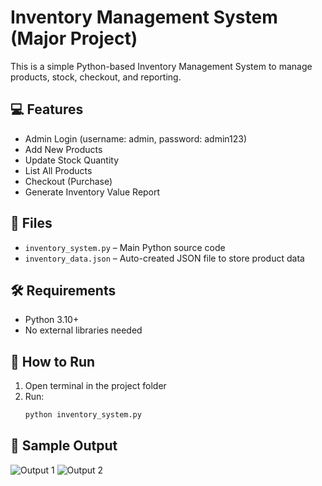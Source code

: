 # Inventory Management System (Major Project)

This is a simple Python-based Inventory Management System to manage products, stock, checkout, and reporting.

## 💻 Features

- Admin Login (username: admin, password: admin123)
- Add New Products
- Update Stock Quantity
- List All Products
- Checkout (Purchase)
- Generate Inventory Value Report

## 📁 Files

- `inventory_system.py` – Main Python source code
- `inventory_data.json` – Auto-created JSON file to store product data

## 🛠 Requirements

- Python 3.10+
- No external libraries needed

## 🚀 How to Run

1. Open terminal in the project folder
2. Run:
   ```bash
   python inventory_system.py
## 📸 Sample Output

![Output 1](inventory%20system%20output%201.png)
![Output 2](inventory%20system%20output%202.png)

